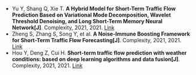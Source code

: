 * Yu Y, Shang Q, Xie T. <b>A Hybrid Model for Short-Term Traffic Flow Prediction Based on Variational Mode Decomposition, Wavelet Threshold Denoising, and Long Short-Term Memory Neural Network[J]</b>. Complexity, 2021, 2021. [Link](https://www.hindawi.com/journals/complexity/2021/7756299/)
* Zheng S, Zhang S, Song Y, et al. <b>A Noise-Immune Boosting Framework for Short-Term Traffic Flow Forecasting[J]</b>. Complexity, 2021, 2021. [Link](https://www.hindawi.com/journals/complexity/2021/5582974/)
* Hou Y, Deng Z, Cui H. <b>Short-term traffic flow prediction with weather conditions: based on deep learning algorithms and data fusion[J]</b>. Complexity, 2021, 2021. [Link](https://www.hindawi.com/journals/complexity/2021/6662959/)